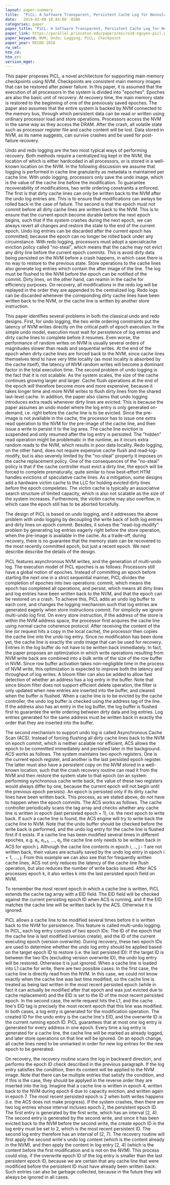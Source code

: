 ```yaml
---
layout: paper-summary
title:  "PiCL: A Software Transparent, Persistent Cache Log for Nonvolatile Main Memory"
date:   2019-02-08 18:44:00 -0500
categories: paper
paper_title: "PiCL: A Software Transparent, Persistent Cache Log for Nonvolatile Main Memory"
paper_link: https://parallel.princeton.edu/papers/micro18-nguyen-picl.pdf
paper_keyword: NVM; Undo; Logging; PiCL; Checkpoint
paper_year: MICRO 2018
rw_set: 
htm_cd: 
htm_cr: 
version_mgmt: 
---  
```


This paper proposes PiCL, a novel architecture for supporting main memory checkpoints using NVM. Checkpoints are consistent 
main memory images that can be restored after power failure. In this paper, it is assumed that the execution of 
all processors in the system is divided into "epoches". Epoches are also the basic unit of recovery: At recovery time,
the main memory state is restored to the beginning of one of the previously saved epoches. The paper also assumes
that the entire system is backed by NVM connected to the memory bus, through which persistent data can be read or 
written using ordinary processor load and store operations. Processors access the NVM in the same way as they access
the DRAM. After the crash, all volatile state such as processor register file and cache content will be lost. Data
stored in NVM, as its name suggests, can survive crashes and be used for post-failure recovery.

Undo and redo logging are the two most typical ways of performing recovery. Both methods require a centralized log kept
in the NVM, the location of which is either hardcoded in all processors, or is stored in a well-known location on the NVM. 
In the following discussion we assume that logging is performed in cache line granularity as metadata is maintained per
cache line. With undo logging, processors only save the undo image, which is the value of the cache line before the modification.
To guarantee recoverability of modifications, two write ordering constranits a enforced. The first is that dirty cache
lines can only be written back to the NVM after the undo log entries are. This is to ensure that modifications can awlays 
be rolled back in the case of failure. The second is that the epoch must not commit before all dirty cache lines are 
written back to the NVM. This is to ensure that the current epoch become durable before the next epoch begins, such that
if the system crashes during the next epoch, we can always revert all changes and restore the state to the end of the 
current epoch. Undo log entries can be discarded after the current epoch has committed, because the epoch can no longer
be rolled back under any circumstance. With redo logging, processors must adopt a specialcache eviction policy called "no-steal",
which means that the cache may not evict any dirty line before the current epoch commits. This is avoid dirty data being 
persisted on the NVM before a crash happens, in which case there is no way to restore to the previous state. Store 
operations to the cache lines also generate log entries which contain the after image of the line. The log must be flushed
to the NVM before the epoch can be notified of the commit. Dirty lines, on the other hand, can reamin in the cache
for efficiency purposes. On recovery, all modifications in the redo log will be replayed in the order they are appended
to the centralized log. Redo logs can be discarded whenever the correponding dirty cache lines have been written back
to the NVM, or the cache line is written by another store instruction. 

This paper identifies several problems in both the classical undo and redo designs. First, for undo logging, the two
write ordering constraints put the latency of NVM writes directly on the critical path of epoch execution. In the simple
undo model, execution must wait for persistence of log entries and dirty cache lines to complete before it resumes. Even worse,
the performance of random writes on NVM is usually several orders of magnitudes slower than reads and sequential writes.
At the end of the epoch when dirty cache lines are forced back to the NVM, since cache lines themselves tend to have very 
little locality (as most locality is absorbed by the cache itself), the latency of NVM random writes will become a dominant 
factor in the total execution time. The second problem of undo logging is the fact that it is not scalable. As the system 
scales, the size of the cache continues growing larger and larger. Cache flush operations at the end of the epoch will 
therefore become more and more expensive, because it takes longer time and more NVM writes to flush dirty lines from
the shared last-level cache. In addition, the paper also claims that undo logging introduces extra reads whenever dirty
lines are evicted. This is because the paper assumes an undo model where the log entry is only generated on-demand, i.e. right
before the cache line is to be evicted. Since the pre-image is not available in the cache, the processor has to issue 
one extra read operation to the NVM for the pre-image of the cache line, and then issue a write to persist it to the 
log area. The cache line eviction is suspended and only resumed after the log entry is persisted. The "hidden" read operation
might be problematic in the runtime, as it incurs extra random reads to the NVM, which results in poor data locality.
Redo logging, on the other hand, does not require expensive cache flush and read-log-modify, but is also severely limited 
by the "no-steal" property it imposes on the cache replacement policy. One of the consequences of the "no-steal" policy 
is that if the cache controller must evict a dirty line, the epoch will be forced to complete prematurally, quite similar
to how best-effort HTM handles evictions of speculative cache lines. As a mitigation, some designs add a hardware victim 
cache to the LLC for holding evicted dirty lines before the epoch compeletes. The victim cache is typically an associative
search structure of limited capacity, which is also not scalable as the size of the system increases. Furthermore, the victim
cache may also overflow, in which case the epoch still has to be aborted forcefully.

The design of PiCL is based on undo logging, and it addresses the above problem with undo logging by decoupling the write back
of both log entries and dirty lines on epoch commit. Besides, it solves the "read-log-modify" problem by generating log entries
eagerly right before the store operation, when the pre-image is available in the cache. As a trade-off, during recovery, there is 
no guarantee that the memory state can be recovered to the most recently committed epoch, but just a recent epoch. We next describe
describe the details of the design.

PiCL features asynchronous NVM writes, and the generation of multi-undo log. The execution model of PiCL epoches is as follows:
Processors still have a global notion of epoches. Instead of committing an epoch before starting the next one in a strict
sequential manner, PiCL divides the completion of epoches into two operations: commit, which means the epoch has completed
all operations, and persist, which means all dirty lines and log entries have been written back to the NVM, and that the 
epoch can be restored on a crash. To achieve this, PiCL adds an undo log buffer to each core, and changes the logging mechanism
such that log entries are generated eagerly when store instructions commit. For simplicity we ignore multi-undo log first.
On every store instruction, if the address of the store is within the NVM address space, the processor first acquires the 
cache line using normal cache coherence protocol. After receiving the content of the line (or request hits a copy in the 
local cache), the processor then copies the cache line into the undo log entry. Since no modification has been done yet, 
the cache line is exactly the undo image that can be used for recovery. Entries in the log buffer do not have to be written
back immediately. In fact, the paper proposes an optimization in which write operations resulting from NVM write back
are combined into a bulk write of the size of the row buffer in NVM. Since row buffer activation takes non-negligible time 
in the process of NVM write, this optimization is expected to improve both the latency and throughput of log writes. 
A bloom filter can also be added to allow fast detection of whether an address has a log entry in the buffer. Note that since
bloom filter does not support efficient delete operation, the filter is only updated when new entries are inserted into
the buffer, and cleared when the buffer is flushed. When a cache line is to be evicted by the cache controller, the undo 
log buffer is checked using the address tag of the line. If the address also has an entry in the log buffer, the log buffer 
is flushed first to guarantee the write ordering between dirty data and log entries. Log entries generated for the 
same address must be written back in exactly the order that they are inserted into the buffer. 

The second mechanism to support undo log is called Asynchronous Cache Scan (ACS). Instead of forcing flushing all dirty cache 
lines back to the NVM on epoch commit, which is neither scalable nor efficient, ACS allows the epoch to be committed 
immediately and persisted later in the background. ACS works as follows. The system maintains two epoch registers. One is
the current epoch register, and another is the last persisted epoch register. The latter must also have a persistent copy
on the NVM stored in a well-known location, such that the crash recovery routine can read it from the NVM and then restore
the system state to that epoch (on an system performing synchronous cache write back, the value of these two registers would
always differ by one, because the current epoch will not begin until the previous epoch persists). An epoch is persisted 
only if its dirty cache lines have been written back. This process, as we stated above, do not have to happen when the 
epoch commits. The ACS works as follows. The cache controller periodically scans the tag array and checks whether any cache 
line is written in epoch (last persisted epoch + 1), i.e. the next epoch to write back. If such a cache line is found, 
the ACS engine will try to write back the cache line to NVM. Note that the undo buffer should be checked before the 
write back is performed, and the undo log entry for the cache line is flushed first if it exists. If a cache line has been 
modified several times in different epoches, e.g. e<sub>i</sub>, e<sub>i+1</sub>, ..., e<sub>j</sub>, the cache line 
only needs to be written back in ACS for epoch j. Although the cache line contents in epoch i, .., j - 1 are not written back,
their values are actually saved by the undo log entry in epoch i + 1, ..., j. From this example we can also see that for 
frequently written cache lines, ACS not only reduces the latency of the cache line flush operation, but also reduces the 
number of write backs issued. After ACS processes epoch k, it also writes k into the last persisted epoch field on NVM. 

To remember the most recent epoch in which a cache line is written, PiCL extends the cache tag array with a EID field.
The EID field will be checked against the current persisting epoch ID when ACS is running, and if the EID matches the 
cache line will be written back by the ACS. Otherwise it is ignored. 

PiCL allows a cache line to be modified several times before it is written back to the NVM for persistence. This feature 
is called multi-undo logging. In PiCL, each log entry consists of two epoch IDs: The ID of the epoch that the cache line is 
last modified (version create), and the ID of the current executing epoch (version overwrite). During recovery, these two epoch
IDs are used to determine whether the undo log entry should be applied based on the target epoch ID to restore (i.e. the 
last persisted ID): If the target ID is between the two IDs (excluding version overwrite ID), the undo log entry will be 
restored. Otherwise it is just ignored. When a cache line is loaded into L1 cache for write, there are two possible cases. 
In the first case, the cache line is directly read from the NVM. In this case, we could not know exactly when the cache 
line was last time modified, so the cache line is treated as being last written in the most recent persisted epoch (while 
in fact it can actually be modified after that epoch and was just evicted due to cache replacement) and the EID is set to
the ID of the most recent persisted epoch. In the second case, the write request hits the L1, and the cache line's EID tag 
is precisely the most recent epoch that this line was modified. In both cases, a log entry is generated for the modification 
operation. The created ID for the undo entry is the cache line's EID, and the overwrite ID is the current running epoch ID.
PiCL guarantees that at most one log entry is generated for every address in one epoch. Every time a log entry is generated
for a cache line, the cache line will be marked as already logged, and later store operations on that line will be ignored. 
On an epoch change, all cache lines need to be unmarked in order for new log entries for the new epoch to be generated.

On recovery, the recovery routine scans the log in backward direction, and performs the epoch ID check described 
in the previous paragraph. If the log entry satisfies the condition, then its content will be applied to the NVM image.
Note that there can be multiple entries that satisfy the condition, and if this is the case, they should be applyed
in the reverse order they are inserted into the log. Imagine that a cache line is written in epoch 4, written back
to the NVM during epoch 6 due to capacity eviction, and written again in epoch 7. The most recent persisted epoch
is 2 when both writes happens (i.e. the ACS does not make progress). If the system crashes, then there are two log entries 
whose interval incluses epoch 2, the persistent epoch ID. The first entry is generated by the first write, which 
has an interval [2, 4). The second entry is generated by the second write, and since it has been evicted back to the NVM
before the second write, the create epoch ID in the log entry must be set to 2, which is the most recent persistent ID.
The second log entry therefore has an interval of [2, 7). The recovery routine will first apply the second write's undo
log content (which is the content already in the NVM), and then apply the content in log entry [2, 4) (which is the content
before the first modification and is not on the NVM). This process could stop, if the overwrite epoch ID of the log entry
is smaller than the last persistent epoch ID, because we are certain that any cache line that were modificed before 
the persistent ID must have already been written back. Such entries can also be garbage collected, because in the future 
they will always be ignored in all cases.